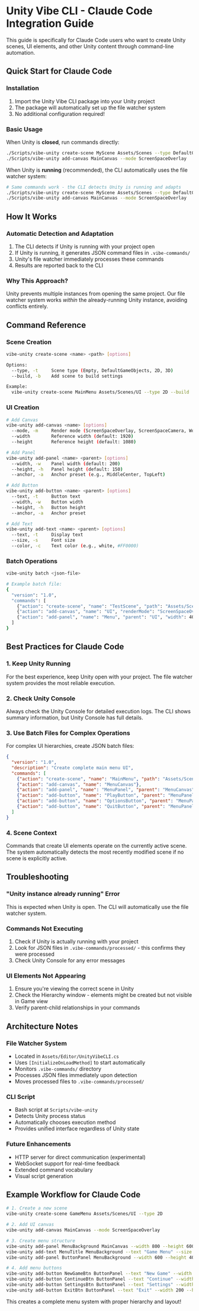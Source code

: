 # Unity Vibe CLI - Claude Code Integration Guide

This guide is specifically for Claude Code users who want to create Unity scenes, UI elements, and other Unity content through command-line automation.

## Quick Start for Claude Code

### Installation
1. Import the Unity Vibe CLI package into your Unity project
2. The package will automatically set up the file watcher system
3. No additional configuration required!

### Basic Usage

When Unity is **closed**, run commands directly:
```bash
./Scripts/vibe-unity create-scene MyScene Assets/Scenes --type DefaultGameObjects
./Scripts/vibe-unity add-canvas MainCanvas --mode ScreenSpaceOverlay
```

When Unity is **running** (recommended), the CLI automatically uses the file watcher system:
```bash
# Same commands work - the CLI detects Unity is running and adapts
./Scripts/vibe-unity create-scene MyScene Assets/Scenes --type DefaultGameObjects
./Scripts/vibe-unity add-canvas MainCanvas --mode ScreenSpaceOverlay
```

## How It Works

### Automatic Detection and Adaptation
1. The CLI detects if Unity is running with your project open
2. If Unity is running, it generates JSON command files in `.vibe-commands/`
3. Unity's file watcher immediately processes these commands
4. Results are reported back to the CLI

### Why This Approach?
Unity prevents multiple instances from opening the same project. Our file watcher system works *within* the already-running Unity instance, avoiding conflicts entirely.

## Command Reference

### Scene Creation
```bash
vibe-unity create-scene <name> <path> [options]

Options:
  --type, -t     Scene type (Empty, DefaultGameObjects, 2D, 3D)
  --build, -b    Add scene to build settings

Example:
  vibe-unity create-scene MainMenu Assets/Scenes/UI --type 2D --build
```

### UI Creation
```bash
# Add Canvas
vibe-unity add-canvas <name> [options]
  --mode, -m     Render mode (ScreenSpaceOverlay, ScreenSpaceCamera, WorldSpace)
  --width        Reference width (default: 1920)
  --height       Reference height (default: 1080)

# Add Panel
vibe-unity add-panel <name> <parent> [options]
  --width, -w    Panel width (default: 200)
  --height, -h   Panel height (default: 150)
  --anchor, -a   Anchor preset (e.g., MiddleCenter, TopLeft)

# Add Button
vibe-unity add-button <name> <parent> [options]
  --text, -t     Button text
  --width, -w    Button width
  --height, -h   Button height
  --anchor, -a   Anchor preset

# Add Text
vibe-unity add-text <name> <parent> [options]
  --text, -t     Display text
  --size, -s     Font size
  --color, -c    Text color (e.g., white, #FF0000)
```

### Batch Operations
```bash
vibe-unity batch <json-file>

# Example batch file:
{
  "version": "1.0",
  "commands": [
    {"action": "create-scene", "name": "TestScene", "path": "Assets/Scenes"},
    {"action": "add-canvas", "name": "UI", "renderMode": "ScreenSpaceOverlay"},
    {"action": "add-panel", "name": "Menu", "parent": "UI", "width": 400}
  ]
}
```

## Best Practices for Claude Code

### 1. Keep Unity Running
For the best experience, keep Unity open with your project. The file watcher system provides the most reliable execution.

### 2. Check Unity Console
Always check the Unity Console for detailed execution logs. The CLI shows summary information, but Unity Console has full details.

### 3. Use Batch Files for Complex Operations
For complex UI hierarchies, create JSON batch files:
```json
{
  "version": "1.0",
  "description": "Create complete main menu UI",
  "commands": [
    {"action": "create-scene", "name": "MainMenu", "path": "Assets/Scenes"},
    {"action": "add-canvas", "name": "MenuCanvas"},
    {"action": "add-panel", "name": "MenuPanel", "parent": "MenuCanvas", "width": 600, "height": 400},
    {"action": "add-button", "name": "PlayButton", "parent": "MenuPanel", "text": "Play"},
    {"action": "add-button", "name": "OptionsButton", "parent": "MenuPanel", "text": "Options"},
    {"action": "add-button", "name": "QuitButton", "parent": "MenuPanel", "text": "Quit"}
  ]
}
```

### 4. Scene Context
Commands that create UI elements operate on the currently active scene. The system automatically detects the most recently modified scene if no scene is explicitly active.

## Troubleshooting

### "Unity instance already running" Error
This is expected when Unity is open. The CLI will automatically use the file watcher system.

### Commands Not Executing
1. Check if Unity is actually running with your project
2. Look for JSON files in `.vibe-commands/processed/` - this confirms they were processed
3. Check Unity Console for any error messages

### UI Elements Not Appearing
1. Ensure you're viewing the correct scene in Unity
2. Check the Hierarchy window - elements might be created but not visible in Game view
3. Verify parent-child relationships in your commands

## Architecture Notes

### File Watcher System
- Located in `Assets/Editor/UnityVibeCLI.cs`
- Uses `[InitializeOnLoadMethod]` to start automatically
- Monitors `.vibe-commands/` directory
- Processes JSON files immediately upon detection
- Moves processed files to `.vibe-commands/processed/`

### CLI Script
- Bash script at `Scripts/vibe-unity`
- Detects Unity process status
- Automatically chooses execution method
- Provides unified interface regardless of Unity state

### Future Enhancements
- HTTP server for direct communication (experimental)
- WebSocket support for real-time feedback
- Extended command vocabulary
- Visual script generation

## Example Workflow for Claude Code

```bash
# 1. Create a new scene
vibe-unity create-scene GameMenu Assets/Scenes/UI --type 2D

# 2. Add UI canvas
vibe-unity add-canvas MainCanvas --mode ScreenSpaceOverlay

# 3. Create menu structure
vibe-unity add-panel MenuBackground MainCanvas --width 800 --height 600 --anchor MiddleCenter
vibe-unity add-text MenuTitle MenuBackground --text "Game Menu" --size 48 --anchor TopCenter
vibe-unity add-panel ButtonPanel MenuBackground --width 600 --height 400 --anchor MiddleCenter

# 4. Add menu buttons
vibe-unity add-button NewGameBtn ButtonPanel --text "New Game" --width 200 --height 50
vibe-unity add-button ContinueBtn ButtonPanel --text "Continue" --width 200 --height 50
vibe-unity add-button SettingsBtn ButtonPanel --text "Settings" --width 200 --height 50
vibe-unity add-button ExitBtn ButtonPanel --text "Exit" --width 200 --height 50
```

This creates a complete menu system with proper hierarchy and layout!